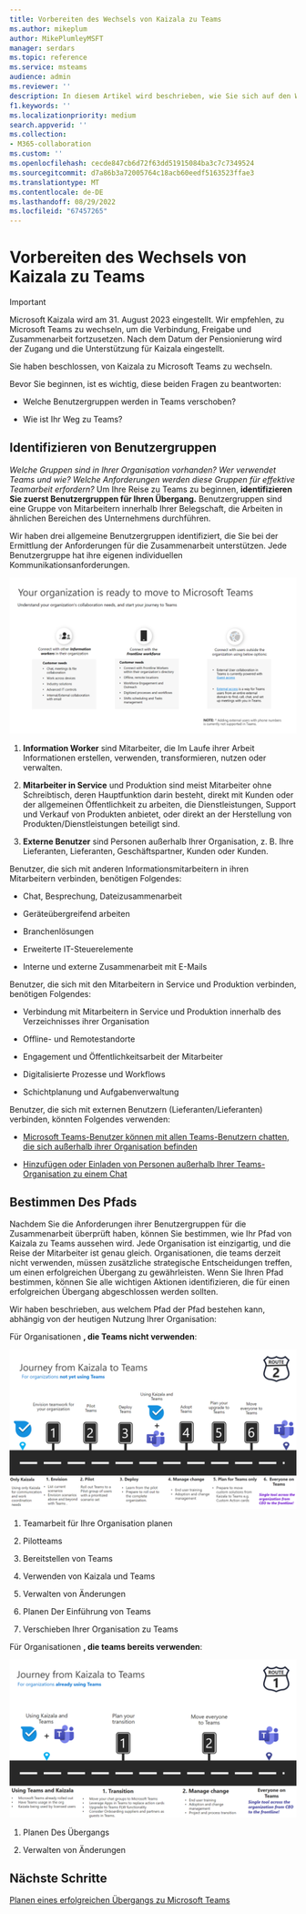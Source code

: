 ```yaml
---
title: Vorbereiten des Wechsels von Kaizala zu Teams
ms.author: mikeplum
author: MikePlumleyMSFT
manager: serdars
ms.topic: reference
ms.service: msteams
audience: admin
ms.reviewer: ''
description: In diesem Artikel wird beschrieben, wie Sie sich auf den Wechsel von Kaizala zu Microsoft Teams vorbereiten.
f1.keywords: ''
ms.localizationpriority: medium
search.appverid: ''
ms.collection:
- M365-collaboration
ms.custom: ''
ms.openlocfilehash: cecde847cb6d72f63dd51915084ba3c7c7349524
ms.sourcegitcommit: d7a86b3a72005764c18acb60eedf5163523ffae3
ms.translationtype: MT
ms.contentlocale: de-DE
ms.lasthandoff: 08/29/2022
ms.locfileid: "67457265"
---
```

# <a name="prepare-for-your-kaizala-to-teams-move"></a>Vorbereiten des Wechsels von Kaizala zu Teams

> [!Important]
> Microsoft Kaizala wird am 31. August 2023 eingestellt. Wir empfehlen, zu Microsoft Teams zu wechseln, um die Verbindung, Freigabe und Zusammenarbeit fortzusetzen. Nach dem Datum der Pensionierung wird der Zugang und die Unterstützung für Kaizala eingestellt.

Sie haben beschlossen, von Kaizala zu Microsoft Teams zu wechseln.

Bevor Sie beginnen, ist es wichtig, diese beiden Fragen zu beantworten:

- Welche Benutzergruppen werden in Teams verschoben?  

- Wie ist Ihr Weg zu Teams?

## <a name="identify-user-groups"></a>Identifizieren von Benutzergruppen

*Welche Gruppen sind in Ihrer Organisation vorhanden? Wer verwendet Teams und wie? Welche Anforderungen werden diese Gruppen für effektive Teamarbeit erfordern?* Um Ihre Reise zu Teams zu beginnen, **identifizieren Sie zuerst Benutzergruppen für Ihren Übergang.**  Benutzergruppen sind eine Gruppe von Mitarbeitern innerhalb Ihrer Belegschaft, die Arbeiten in ähnlichen Bereichen des Unternehmens durchführen. 

Wir haben drei allgemeine Benutzergruppen identifiziert, die Sie bei der Ermittlung der Anforderungen für die Zusammenarbeit unterstützen. Jede Benutzergruppe hat ihre eigenen individuellen Kommunikationsanforderungen. 

![Diagramm der Benutzergruppen für den Übergang](media/kaizala-user-groups.png)

 1. **Information Worker** sind Mitarbeiter, die Im Laufe ihrer Arbeit Informationen erstellen, verwenden, transformieren, nutzen oder verwalten.

 2. **Mitarbeiter in Service** und Produktion sind meist Mitarbeiter ohne Schreibtisch, deren Hauptfunktion darin besteht, direkt mit Kunden oder der allgemeinen Öffentlichkeit zu arbeiten, die Dienstleistungen, Support und Verkauf von Produkten anbietet, oder direkt an der Herstellung von Produkten/Dienstleistungen beteiligt sind.

 3. **Externe Benutzer** sind Personen außerhalb Ihrer Organisation, z. B. Ihre Lieferanten, Lieferanten, Geschäftspartner, Kunden oder Kunden.

Benutzer, die sich mit anderen Informationsmitarbeitern in ihren Mitarbeitern verbinden, benötigen Folgendes:

- Chat, Besprechung, Dateizusammenarbeit

- Geräteübergreifend arbeiten

- Branchenlösungen

- Erweiterte IT-Steuerelemente
  
- Interne und externe Zusammenarbeit mit E-Mails

Benutzer, die sich mit den Mitarbeitern in Service und Produktion verbinden, benötigen Folgendes:

- Verbindung mit Mitarbeitern in Service und Produktion innerhalb des Verzeichnisses ihrer Organisation

- Offline- und Remotestandorte

- Engagement und Öffentlichkeitsarbeit der Mitarbeiter

- Digitalisierte Prozesse und Workflows

- Schichtplanung und Aufgabenverwaltung

Benutzer, die sich mit externen Benutzern (Lieferanten/Lieferanten) verbinden, könnten Folgendes verwenden:

- [Microsoft Teams-Benutzer können mit allen Teams-Benutzern chatten, die sich außerhalb ihrer Organisation befinden](https://techcommunity.microsoft.com/t5/microsoft-teams-blog/microsoft-teams-users-can-now-chat-with-any-teams-user-outside/ba-p/3070832)

- [Hinzufügen oder Einladen von Personen außerhalb Ihrer Teams-Organisation zu einem Chat](https://support.microsoft.com/en-us/office/add-or-invite-people-outside-your-teams-org-to-a-chat-6897ab47-9f60-4db6-8b95-18599714fe57)

## <a name="determine-your-path"></a>Bestimmen Des Pfads

Nachdem Sie die Anforderungen ihrer Benutzergruppen für die Zusammenarbeit überprüft haben, können Sie bestimmen, wie Ihr Pfad von Kaizala zu Teams aussehen wird. Jede Organisation ist einzigartig, und die Reise der Mitarbeiter ist genau gleich. Organisationen, die teams derzeit nicht verwenden, müssen zusätzliche strategische Entscheidungen treffen, um einen erfolgreichen Übergang zu gewährleisten. Wenn Sie Ihren Pfad bestimmen, können Sie alle wichtigen Aktionen identifizieren, die für einen erfolgreichen Übergang abgeschlossen werden sollten.

Wir haben beschrieben, aus welchem Pfad der Pfad bestehen kann, abhängig von der heutigen Nutzung Ihrer Organisation:  

Für Organisationen **, die Teams nicht verwenden**:

![Pfad für Organisationen, die teams derzeit nicht verwenden](media/kaizala-not-using-teams.png)

 1. Teamarbeit für Ihre Organisation planen

 2. Pilotteams
  
 3. Bereitstellen von Teams
  
 4. Verwenden von Kaizala und Teams
  
 5. Verwalten von Änderungen

 6. Planen Der Einführung von Teams

 7. Verschieben Ihrer Organisation zu Teams

Für Organisationen **, die teams bereits verwenden**:

![Pfad für Organisationen, die derzeit Teams verwenden](media/kaizala-using-teams.png)

 1. Planen Des Übergangs

 2. Verwalten von Änderungen

## <a name="next-steps"></a>Nächste Schritte

<a name="ControlSyncThroughput"> </a>

[Planen eines erfolgreichen Übergangs zu Microsoft Teams](/MicrosoftTeams/plan-your-move-kaizala)
